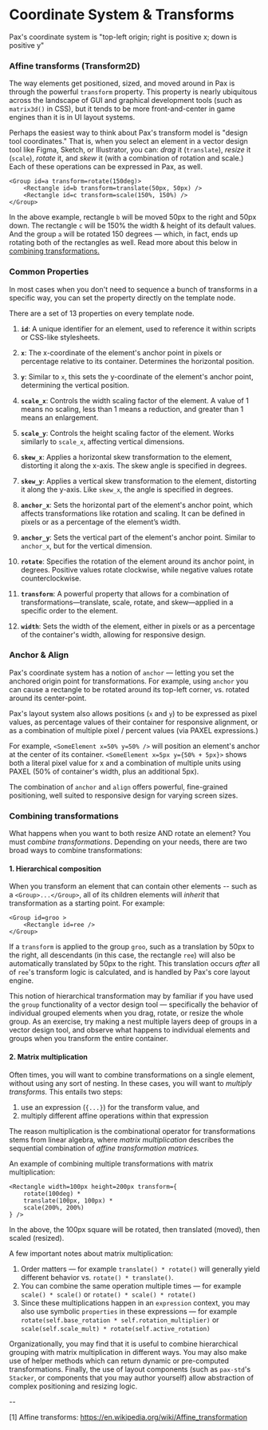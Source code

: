 # Coordinate System & Transforms

[//]: # (9732c66d1335615593249a6e623479a8:start)

Pax's coordinate system is "top-left origin; right is positive x; down is positive y"

<!-- TODO: image illustrating coordinate system -->

### Affine transforms (Transform2D)

The way elements get positioned, sized, and moved around in Pax is through the powerful `transform` property.  This property is nearly ubiquitous across the landscape of GUI and graphical development tools (such as `matrix3d()` in CSS), but it tends to be more front-and-center in game engines than it is in UI layout systems.

Perhaps the easiest way to think about Pax's transform model is "design tool coordinates."  That is, when you select an element in a vector design tool like Figma, Sketch, or Illustrator, you can: _drag_ it (`translate`), _resize_ it (`scale`), _rotate_ it, and _skew_ it (with a combination of rotation and scale.)  Each of these operations can be expressed in Pax, as well.

```pax
<Group id=a transform=rotate(150deg)>
    <Rectangle id=b transform=translate(50px, 50px) />
    <Rectangle id=c transform=scale(150%, 150%) />
</Group>
```

In the above example, rectangle `b` will be moved 50px to the right and 50px down.  The rectangle `c` will be 150% the width & height of its default values.  And the group `a` will be rotated 150 degrees — which, in fact, ends up rotating both of the rectangles as well.  Read more about this below in [combining transformations.](#combining-transformations)


### Common Properties

In most cases when you don't need to sequence a bunch of transforms in a specific way, you can set the property directly on the template node. 

There are a set of 13 properties on every template node. 

1. **`id`**: A unique identifier for an element, used to reference it within scripts or CSS-like stylesheets.

2. **`x`**: The x-coordinate of the element's anchor point in pixels or percentage relative to its container. Determines the horizontal position.

3. **`y`**: Similar to `x`, this sets the y-coordinate of the element's anchor point, determining the vertical position.

4. **`scale_x`**: Controls the width scaling factor of the element. A value of 1 means no scaling, less than 1 means a reduction, and greater than 1 means an enlargement.

5. **`scale_y`**: Controls the height scaling factor of the element. Works similarly to `scale_x`, affecting vertical dimensions.

6. **`skew_x`**: Applies a horizontal skew transformation to the element, distorting it along the x-axis. The skew angle is specified in degrees.

7. **`skew_y`**: Applies a vertical skew transformation to the element, distorting it along the y-axis. Like `skew_x`, the angle is specified in degrees.

8. **`anchor_x`**: Sets the horizontal part of the element's anchor point, which affects transformations like rotation and scaling. It can be defined in pixels or as a percentage of the element’s width.

9. **`anchor_y`**: Sets the vertical part of the element's anchor point. Similar to `anchor_x`, but for the vertical dimension.

10. **`rotate`**: Specifies the rotation of the element around its anchor point, in degrees. Positive values rotate clockwise, while negative values rotate counterclockwise.

11. **`transform`**: A powerful property that allows for a combination of transformations—translate, scale, rotate, and skew—applied in a specific order to the element.

12. **`width`**: Sets the width of the element, either in pixels or as a percentage of the container's width, allowing for responsive design.


### Anchor & Align
Pax's coordinate system has a notion of `anchor` — letting you set the anchored origin point for transformations.  For example, using `anchor` you can cause a rectangle to be rotated around its top-left corner, vs. rotated around its center-point.  

<!-- TODO: insert image of an Anchor UI, e.g. from Flash/AI/Figma -- or animated example -->

Pax's layout system also allows positions (`x` and `y`) to be expressed as pixel values, as percentage values of their container for responsive alignment, or as a combination of multiple pixel / percent values (via PAXEL expressions.)

For example, `<SomeElement x=50% y=50% />` will position an element's anchor at the center of its container.  `<SomeElement x=5px y={50% + 5px}>` shows both a literal pixel value for x and a combination of multiple units using PAXEL (50% of container's width, plus an additional 5px).

<!-- TODO: insert image illustrating alignment relative to parent container -->

The combination of `anchor` and `align` offers powerful, fine-grained positioning, well suited to responsive design for varying screen sizes.



### Combining transformations

What happens when you want to both resize AND rotate an element?  You must _combine transformations_.  Depending on your needs, there are two broad ways to combine transformations:

#### 1. Hierarchical composition

When you transform an element that can contain other elements -- such as a `<Group>...</Group>`, all of its children elements will _inherit_ that transformation as a starting point.  For example:

```
<Group id=groo >
    <Rectangle id=ree />
</Group>
```

If a `transform` is applied to the group `groo`, such as a translation by 50px to the right, all descendants (in this case, the rectangle `ree`) will also be automatically translated by 50px to the right.  This translation occurs _after_ all of `ree`'s transform logic is calculated, and is handled by Pax's core layout engine.

This notion of hierarchical transformation may by familiar if you have used the `group` functionality of a vector design tool — specifically the behavior of individual grouped elements when you drag, rotate, or resize the whole group.  As an exercise, try making a nest multiple layers deep of groups in a vector design tool, and observe what happens to individual elements and groups when you transform the entire container.

#### 2. Matrix multiplication

Often times, you will want to combine transformations on a single element, without using any sort of nesting.  In these cases, you will want to _multiply transforms._  This entails two steps:

  1. use an expression (`{...}`) for the transform value, and
  2. multiply different affine operations within that expression

The reason multiplication is the combinational operator for transformations stems from linear algebra, where _matrix multiplication_ describes the sequential combination of _affine transformation matrices._

An example of combining multiple transformations with matrix multiplication:

```pax
<Rectangle width=100px height=200px transform={
    rotate(100deg) *
    translate(100px, 100px) *
    scale(200%, 200%)
} />
```

In the above, the 100px square will be rotated, then translated (moved), then scaled (resized).

A few important notes about matrix multiplication:

 1. Order matters — for example `translate() * rotate()` will generally yield different behavior vs. `rotate() * translate()`.
 2. You can combine the same operation multiple times — for example `scale() * scale()` or `rotate() * scale() * rotate()`
 3. Since these multiplications happen in an `expression` context, you may also use symbolic `properties` in these expressions — for example `rotate(self.base_rotation * self.rotation_multiplier)` or `scale(self.scale_mult) * rotate(self.active_rotation)`


Organizationally, you may find that it is useful to combine hierarchical grouping with matrix multiplication in different ways.  You may also make use of helper methods which can return dynamic or pre-computed transformations.  Finally, the use of layout components (such as `pax-std`'s `Stacker`, or components that you may author yourself) allow abstraction of complex positioning and resizing logic.

[//]: # (9732c66d1335615593249a6e623479a8:stop)

--

[1] Affine transforms:  https://en.wikipedia.org/wiki/Affine_transformation

